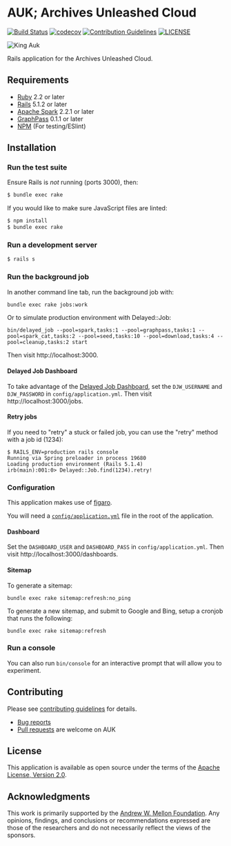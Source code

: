 # AUK; Archives Unleashed Cloud
[![Build Status](https://travis-ci.org/archivesunleashed/auk.svg?branch=master)](https://travis-ci.org/archivesunleashed/auk)
[![codecov](https://codecov.io/gh/archivesunleashed/auk/branch/master/graph/badge.svg)](https://codecov.io/gh/archivesunleashed/auk)
[![Contribution Guidelines](http://img.shields.io/badge/CONTRIBUTING-Guidelines-blue.svg)](./CONTRIBUTING.md)
[![LICENSE](https://img.shields.io/badge/license-Apache-blue.svg?style=flat-square)](./LICENSE.txt)

![King Auk](https://camo.githubusercontent.com/148a43ac461f352346f8cd894af8bb5845a831fb/68747470733a2f2f7777772e6f6c64626f6f6b696c6c757374726174696f6e732e636f6d2f77702d636f6e74656e742f686967682d7265732f313836372f6772616e6476696c6c652d61756b2d313630302e6a7067)

Rails application for the Archives Unleashed Cloud.

## Requirements

* [Ruby](https://www.ruby-lang.org/en/) 2.2 or later
* [Rails](http://rubyonrails.org) 5.1.2 or later
* [Apache Spark](https://spark.apache.org/) 2.2.1 or later
* [GraphPass](https://www.github.com/archivesunleashed/graphpass) 0.1.1 or later
* [NPM](https://www.npmjs.com/) (For testing/ESlint)

## Installation

### Run the test suite

Ensure Rails is _not_ running (ports 3000), then:

```sh
$ bundle exec rake
```

If you would like to make sure JavaScript files are linted:

```sh
$ npm install
$ bundle exec rake
```

### Run a development server

```sh
$ rails s
```

### Run the background job

In another command line tab, run the background job with:

```sh
bundle exec rake jobs:work
```

Or to simulate production environment with Delayed::Job:

```
bin/delayed_job --pool=spark,tasks:1 --pool=graphpass,tasks:1 --pool=spark_cat,tasks:2 --pool=seed,tasks:10 --pool=download,tasks:4 --pool=cleanup,tasks:2 start
```

Then visit http://localhost:3000.

#### Delayed Job Dashboard

To take advantage of the [Delayed Job Dashboard](https://github.com/tatey/delayed-web), set the `DJW_USERNAME` and `DJW_PASSWORD` in `config/application.yml`. Then visit http://localhost:3000/jobs.

#### Retry jobs

If you need to "retry" a stuck or failed job, you can use the "retry" method with a job id (1234):

```
$ RAILS_ENV=production rails console
Running via Spring preloader in process 19680
Loading production environment (Rails 5.1.4)
irb(main):001:0> Delayed::Job.find(1234).retry!
```
### Configuration

This application makes use of [figaro](https://github.com/laserlemon/figaro).

You will need a [`config/application.yml`](https://github.com/archivesunleashed/auk/blob/master/config/application.yml.example) file in the root of the application.

#### Dashboard

Set the `DASHBOARD_USER` and `DASHBOARD_PASS` in `config/application.yml`. Then visit http://localhost:3000/dashboards.

#### Sitemap

To generate a sitemap:

```
bundle exec rake sitemap:refresh:no_ping
```

To generate a new sitemap, and submit to Google and Bing, setup a cronjob that runs the following:

```
bundle exec rake sitemap:refresh
```

### Run a console

You can also run `bin/console` for an interactive prompt that will allow you to experiment.

## Contributing

Please see [contributing guidelines](https://github.com/archivesunleashed/auk/blob/master/CONTRIBUTING.md) for details.
* [Bug reports](https://github.com/archivesunleashed/auk/issues)
* [Pull requests](https://github.com/archivesunleashed/auk/pulls) are welcome on AUK

## License

This application is available as open source under the terms of the [Apache License, Version 2.0](http://www.apache.org/licenses/LICENSE-2.0).

## Acknowledgments

This work is primarily supported by the [Andrew W. Mellon Foundation](https://uwaterloo.ca/arts/news/multidisciplinary-project-will-help-historians-unlock). Any opinions, findings, and conclusions or recommendations expressed are those of the researchers and do not necessarily reflect the views of the sponsors.
